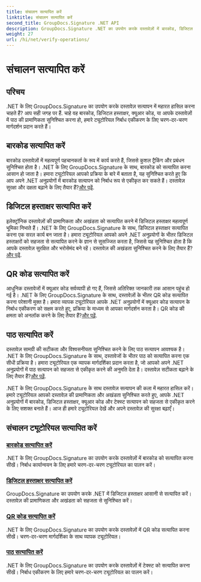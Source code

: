 ```yaml
---
title: संचालन सत्यापित करें
linktitle: संचालन सत्यापित करें
second_title: GroupDocs.Signature .NET API
description: GroupDocs.Signature .NET का उपयोग करके दस्तावेज़ों में बारकोड, डिजिटल हस्ताक्षर, क्यूआर कोड और टेक्स्ट को सत्यापित करना सीखें। निर्बाध एकीकरण के लिए चरण-दर-चरण ट्यूटोरियल।
weight: 27
url: /hi/net/verify-operations/
---
```


# संचालन सत्यापित करें

## परिचय

.NET के लिए GroupDocs.Signature का उपयोग करके दस्तावेज़ सत्यापन में महारत हासिल करना चाहते हैं? आप सही जगह पर हैं. चाहे वह बारकोड, डिजिटल हस्ताक्षर, क्यूआर कोड, या आपके दस्तावेज़ों में पाठ की प्रामाणिकता सुनिश्चित करना हो, हमारे ट्यूटोरियल निर्बाध एकीकरण के लिए चरण-दर-चरण मार्गदर्शन प्रदान करते हैं।

## बारकोड सत्यापित करें
 बारकोड दस्तावेज़ों में महत्वपूर्ण पहचानकर्ता के रूप में कार्य करते हैं, जिससे कुशल ट्रैकिंग और प्रबंधन सुनिश्चित होता है। .NET के लिए GroupDocs.Signature के साथ, बारकोड को सत्यापित करना आसान हो जाता है। हमारा ट्यूटोरियल आपको प्रक्रिया के बारे में बताता है, यह सुनिश्चित करते हुए कि आप अपने .NET अनुप्रयोगों में बारकोड सत्यापन को निर्बाध रूप से एकीकृत कर सकते हैं। दस्तावेज़ सुरक्षा और दक्षता बढ़ाने के लिए तैयार हैं?[और पढ़ें](./verify-barcode/).

## डिजिटल हस्ताक्षर सत्यापित करें
इलेक्ट्रॉनिक दस्तावेज़ों की प्रामाणिकता और अखंडता को सत्यापित करने में डिजिटल हस्ताक्षर महत्वपूर्ण भूमिका निभाते हैं। .NET के लिए GroupDocs.Signature के साथ, डिजिटल हस्ताक्षर सत्यापित करना एक सरल कार्य बन जाता है। हमारा ट्यूटोरियल आपको अपने .NET अनुप्रयोगों के भीतर डिजिटल हस्ताक्षरों को सहजता से सत्यापित करने के ज्ञान से सुसज्जित करता है, जिससे यह सुनिश्चित होता है कि आपके दस्तावेज़ सुरक्षित और भरोसेमंद बने रहें। दस्तावेज़ की अखंडता सुनिश्चित करने के लिए तैयार हैं?[और पढ़ें](./verify-digital/).

## QR कोड सत्यापित करें
 आधुनिक दस्तावेजों में क्यूआर कोड सर्वव्यापी हो गए हैं, जिससे अतिरिक्त जानकारी तक आसान पहुंच हो गई है। .NET के लिए GroupDocs.Signature के साथ, दस्तावेज़ों के भीतर QR कोड सत्यापित करना परेशानी मुक्त है। हमारा व्यापक ट्यूटोरियल आपके .NET अनुप्रयोगों में क्यूआर कोड सत्यापन के निर्बाध एकीकरण को सक्षम करते हुए, प्रक्रिया के माध्यम से आपका मार्गदर्शन करता है। QR कोड की क्षमता को अनलॉक करने के लिए तैयार हैं?[और पढ़ें](./verify-qr-code/).

## पाठ सत्यापित करें
दस्तावेज़ सामग्री की सटीकता और विश्वसनीयता सुनिश्चित करने के लिए पाठ सत्यापन आवश्यक है। .NET के लिए GroupDocs.Signature के साथ, दस्तावेजों के भीतर पाठ को सत्यापित करना एक सीधी प्रक्रिया है। हमारा ट्यूटोरियल एक व्यापक मार्गदर्शिका प्रदान करता है, जो आपको अपने .NET अनुप्रयोगों में पाठ सत्यापन को सहजता से एकीकृत करने की अनुमति देता है। दस्तावेज़ सटीकता बढ़ाने के लिए तैयार हैं?[और पढ़ें](./verify-text/).

.NET के लिए GroupDocs.Signature के साथ दस्तावेज़ सत्यापन की कला में महारत हासिल करें। हमारे ट्यूटोरियल आपको दस्तावेज़ की प्रामाणिकता और अखंडता सुनिश्चित करते हुए, आपके .NET अनुप्रयोगों में बारकोड, डिजिटल हस्ताक्षर, क्यूआर कोड और टेक्स्ट सत्यापन को सहजता से एकीकृत करने के लिए सशक्त बनाते हैं। आज ही हमारे ट्यूटोरियल देखें और अपने दस्तावेज़ की सुरक्षा बढ़ाएँ।
## संचालन ट्यूटोरियल सत्यापित करें
### [बारकोड सत्यापित करें](./verify-barcode/)
.NET के लिए GroupDocs.Signature का उपयोग करके दस्तावेज़ों में बारकोड को सत्यापित करना सीखें। निर्बाध कार्यान्वयन के लिए हमारे चरण-दर-चरण ट्यूटोरियल का पालन करें।
### [डिजिटल हस्ताक्षर सत्यापित करें](./verify-digital/)
GroupDocs.Signature का उपयोग करके .NET में डिजिटल हस्ताक्षर आसानी से सत्यापित करें। दस्तावेज़ की प्रामाणिकता और अखंडता को सहजता से सुनिश्चित करें।
### [QR कोड सत्यापित करें](./verify-qr-code/)
.NET के लिए GroupDocs.Signature का उपयोग करके दस्तावेज़ों में QR कोड सत्यापित करना सीखें। चरण-दर-चरण मार्गदर्शिका के साथ व्यापक ट्यूटोरियल।
### [पाठ सत्यापित करें](./verify-text/)
.NET के लिए GroupDocs.Signature का उपयोग करके दस्तावेज़ों में टेक्स्ट को सत्यापित करना सीखें। निर्बाध एकीकरण के लिए हमारे चरण-दर-चरण ट्यूटोरियल का पालन करें।